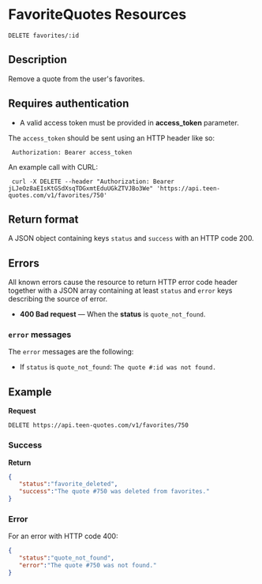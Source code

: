 # FavoriteQuotes Resources

    DELETE favorites/:id

## Description
Remove a quote from the user's favorites.

## Requires authentication
* A valid access token must be provided in **access_token** parameter.

The `access_token` should be sent using an HTTP header like so:

     Authorization: Bearer access_token

An example call with CURL:

     curl -X DELETE --header "Authorization: Bearer jLJeOz8aEIsKtGSdXsqTDGxmtEduUGkZTVJBo3We" 'https://api.teen-quotes.com/v1/favorites/750'

## Return format
A JSON object containing keys `status` and `success` with an HTTP code 200.

## Errors
All known errors cause the resource to return HTTP error code header together with a JSON array containing at least `status` and `error` keys describing the source of error.

- **400 Bad request** — When the **status** is `quote_not_found`.

### `error` messages
The `error` messages are the following:

- If `status` is `quote_not_found`: `The quote #:id was not found.`

## Example
**Request**

    DELETE https://api.teen-quotes.com/v1/favorites/750

### Success
**Return**
``` json
{
   "status":"favorite_deleted",
   "success":"The quote #750 was deleted from favorites."
}
```
### Error
For an error with HTTP code 400:
``` json
{
   "status":"quote_not_found",
   "error":"The quote #750 was not found."
}
```